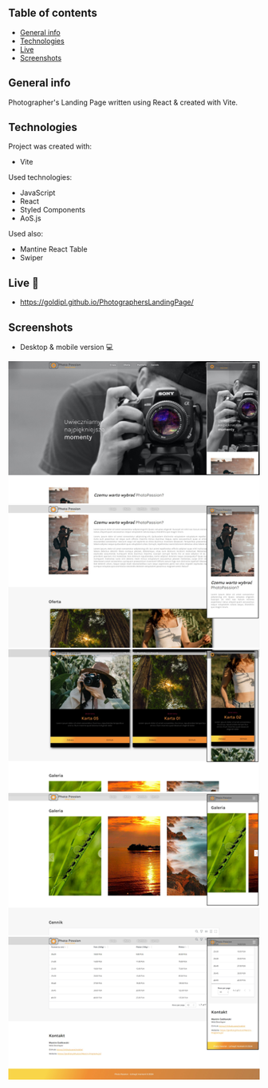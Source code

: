 ## Table of contents

- [General info](#general-info)
- [Technologies](#technologies)
- [Live](#live-star2)
- [Screenshots](#screenshots)

## General info

Photographer's Landing Page written using React & created with Vite.

## Technologies

Project was created with:

- Vite

Used technologies:

- JavaScript
- React
- Styled Components
- AoS.js

Used also:

- Mantine React Table
- Swiper

## Live :star2:

- https://goldipl.github.io/PhotographersLandingPage/

## Screenshots

- Desktop & mobile version :computer:

![screenshot](./screenshots/screenshot01.jpg)
![screenshot](./screenshots/screenshot02.jpg)
![screenshot](./screenshots/screenshot03.jpg)
![screenshot](./screenshots/screenshot04.jpg)
![screenshot](./screenshots/screenshot05.jpg)
